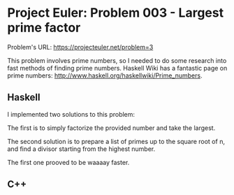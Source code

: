 # Project Euler: Problem 003 - Largest prime factor

Problem's URL: https://projecteuler.net/problem=3

This problem involves prime numbers, so I needed to do some research into
fast methods of finding prime numbers. Haskell Wiki has a fantastic page
on prime numbers: http://www.haskell.org/haskellwiki/Prime_numbers.

## Haskell

I implemented two solutions to this problem:

The first is to simply factorize the provided number and take the largest.

The second solution is to prepare a list of primes up to the square root
of n, and find a divisor starting from the highest number.

The first one prooved to be waaaay faster.

## C++

